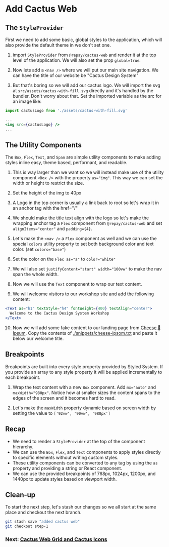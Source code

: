# Add Cactus Web

## The `StyleProvider`

First we need to add some basic, global styles to the application, which will also provide the default theme in we don't set one.

1. import `StyleProvider` from `@repay/cactus-web` and render it at the top level of the application. We will also set the prop `global=true`.

2. Now lets add a `<nav />` where we will put our main site navigation. We can have the title of our website be "Cactus Design System"

3. But that's boring so we will add our cactus logo. We will import the svg at `src/assets/cactus-with-fill.svg` directly and it's handled by the bundler. Don't worry about that. Set the imported variable as the src for an image like:

```jsx
import cactusLogo from './assets/cactus-with-fill.svg'

...
<img src={cactusLogo} />
...
```

## The Utility Components

The `Box`, `Flex`, `Text`, and `Span` are simple utility components to make adding styles inline easy, theme based, performant, and readable.

1. This is way larger than we want so we will instead make use of the utility component `<Box />` with the property `as="img"`. This way we can set the width or height to restrict the size.

2. Set the height of the img to 40px

3. A Logo in the top corner is usually a link back to root so let's wrap it in an anchor tag with the href="/"

4. We should make the title text align with the logo so let's make the wrapping anchor tag a `Flex` component from `@repay/cactus-web` and set `alignItems="center"` and `padding={4}`.

5. Let's make the `<nav />` a `Flex` component as well and we can use the special `colors` utility property to set both background color and text color. (set `colors="base"`)

6. Set the color on the `Flex as="a"` to `color="white"`

7. We will also set `justifyContent="start" width="100vw"` to make the nav span the whole width.

8. Now we will use the `Text` component to wrap our text content.

9. We will welcome visitors to our workshop site and add the following content:

```jsx
<Text as="h1" textStyle="h4" fontWeight={400} textAlign="center">
  Welcome to the Cactus Design System Workshop
</Text>
```

10. Now we will add some fake content to our landing page from [Cheese 🧀 Ipsum](http://www.cheeseipsum.co.uk). Copy the contents of [./snippets/cheese-ipsom.txt](./snippets/cheese-ipsom.txt) and paste it below our welcome title.

## Breakpoints

Breakpoints are built into every style property provided by Styled System. If you provide an array to any style property it will be applied incrementally to each breakpoint.

1. Wrap the text content with a new `Box` component. Add `mx="auto"` and `maxWidth="980px"`. Notice how at smaller sizes the content spans to the edges of the screen and it becomes hard to read.

2. Let's make the `maxWidth` property dynamic based on screen width by setting the value to `['92vw', '90vw', '980px']`

## Recap

- We need to render a `StyleProvider` at the top of the component hierarchy.
- We can use the `Box`, `Flex`, and `Text` components to apply styles directly to specific elements without writing custom styles.
- These utility components can be converted to any tag by using the `as` property and providing a string or React component.
- We can use the provided breakpoints of 768px, 1024px, 1200px, and 1440px to update styles based on viewport width.

## Clean-up

To start the next step, let's stash our changes so we all start at the same place and checkout the next branch.

```bash
git stash save "added cactus web"
git checkout step-1
```

### Next: [Cactus Web Grid and Cactus Icons](./02-cactus-web-grid-and-cactus-icons.md)
